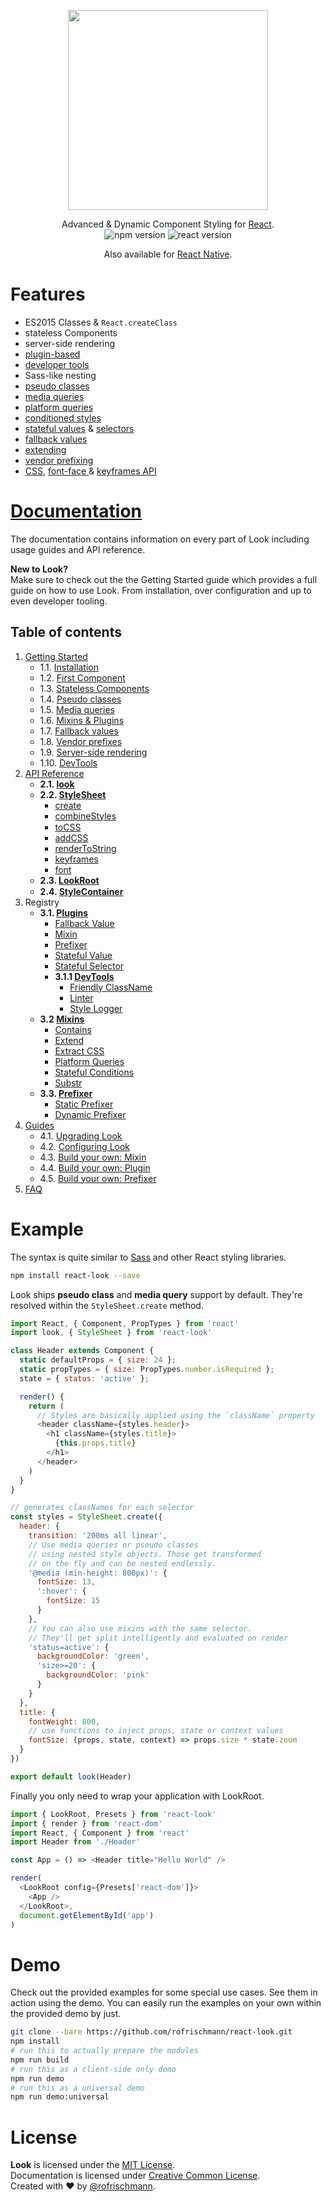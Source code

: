 <p align="center"><img src="https://raw.githubusercontent.com/rofrischmann/react-look/develop/res/logo.png" width=320></p>
<p align="center">
Advanced & Dynamic Component Styling for <a href="https://facebook.github.io/react/">React</a>.
<br>

<img alt="npm version" src="https://badge.fury.io/js/react-look.svg">
<img alt="react version" src="https://img.shields.io/badge/react--dom-%5E0.14.0-brightgreen.svg">
</p>
<p align="center">
Also available for <a href="../react-look-native/">React Native</a>.
</p>

# Features
- ES2015 Classes & `React.createClass`
- stateless Components
- server-side rendering
- [plugin-based](docs/Plugins.md)
- [developer tools](docs/Plugins.md#developertools)
- Sass-like nesting
- [pseudo classes](docs/dom/api/StyleSheet.md#pseudo-classes)
- [media queries](docs/dom/api/StyleSheet.md#media-queries)
- [platform queries](docs/Mixins.md#platform-queries)
- [conditioned styles](docs/Mixins.md#stateful-conditions)
- [stateful values](docs/plugins/StatefulValue.md) & [selectors](docs/plugins/StatefulSelector.md)
- [fallback values](docs/plugins/FallbackValue.md)
- [extending](docs/Mixins.md#extend)
- [vendor prefixing](docs/Prefixer.md)
- [CSS](docs/dom/api/StyleSheet.md##addcssstyles--scope-media-id), [font-face ](docs/dom/api/StyleSheet.md#fontfontfamily-files--properties) & [keyframes API](docs/dom/api/StyleSheet.md#keyframesframes--name)

# [Documentation](docs/Docs.md)
The documentation contains information on every part of Look including usage guides and API reference.

**New to Look?**<br>
Make sure to check out the the Getting Started guide which provides a full guide on how to use Look. From installation, over configuration and up to even developer tooling.


## Table of contents

1. [Getting Started](docs/GettingStarted.md)
	* 1.1. [Installation](docs/GettingStarted.md#1-installation)
	* 1.2. [First Component](docs/GettingStarted.md#2-first-component)
	* 1.3. [Stateless Components](docs/GettingStarted.md#3-stateless-components)
	* 1.4. [Pseudo classes](docs/GettingStarted.md#4-pseudo-classes)
	* 1.5. [Media queries](docs/GettingStarted.md#5-media-queries)
	* 1.6. [Mixins & Plugins](docs/GettingStarted.md#6-mixins--plugins)
	* 1.7. [Fallback values](docs/GettingStarted.md#7-fallback-values)
	* 1.8. [Vendor prefixes](docs/GettingStarted.md#8-vendor-prefixes)
	* 1.9. [Server-side rendering](docs/GettingStarted.md#9-server-side-rendering)
	* 1.10. [DevTools](docs/GettingStarted.md#10-devtools)
2. [API Reference](docs/api/)
	* **2.1. [look](docs/api/Look.md)**
	* **2.2. [StyleSheet](docs/api/StyleSheet.md)**
		* [create](docs/api/StyleSheet.md#createstyles)
		* [combineStyles](docs/api/StyleSheet.md#combinestylesstyles)
		* [toCSS](docs/api/StyleSheet.md#tocssstyles--scope) <img src="https://raw.githubusercontent.com/rofrischmann/react-look/develop/res/deprecated-badge.png" height=15>
		* [addCSS](docs/api/StyleSheet.md#addcssstyles--scope)
		* [renderToString](docs/api/StyleSheet.md#rendertostring--prefixer)
		* [keyframes](docs/api/StyleSheet.md#keyframesframes--name)
		* [font](docs/api/StyleSheet.md#fontfontfamily-files--properties)
	* **2.3. [LookRoot](docs/api/LookRoot.md)**
	* **2.4. [StyleContainer](docs/api/StyleContainer.md)** <img src="https://raw.githubusercontent.com/rofrischmann/react-look/develop/res/private-badge.png" height=15>
3. Registry
	* **3.1. [Plugins](docs/Plugins.md)**
		* [Fallback Value](docs/plugins/FallbackValue.md)
		* [Mixin](docs/plugins/Mixin.md)
		* [Prefixer](docs/plugins/Prefixer.md)
		* [Stateful Value](docs/plugins/StatefulValue.md)
		* [Stateful Selector](docs/plugins/StatefulSelector.md)
		* **3.1.1 [DevTools](docs/Plugins.md#developertools)**
			* [Friendly ClassName](docs/plugins/FriendlyClassName.md)
			* [Linter](docs/plugins/Linter.md)
			* [Style Logger](docs/plugins/StyleLogger.md)
	* **3.2 [Mixins](docs/Mixins.md)**
		* [Contains](docs/Mixins.md#contains)
		* [Extend](docs/Mixins.md#extend)
		* [Extract CSS](docs/Mixins.md#extract-css)
		* [Platform Queries](docs/Mixins.md#platform-queries)
		* [Stateful Conditions](docs/Mixins.md#stateful-conditions)
		* [Substr](docs/Mixins.md#substr)
	* **3.3. [Prefixer](docs/Prefixer.md)**
		* [Static Prefixer](docs/prefixer/StaticPrefixer.md)
		* [Dynamic Prefixer](docs/prefixer/DynamicPrefixer.md)
4. [Guides](docs/guides/)
	* 4.1. [Upgrading Look](docs/guides/upgradeLook.md)
	* 4.2. [Configuring Look](docs/guides/configureLook.md)
	* 4.3. [Build your own: Mixin](docs/guides/customMixin.md)
	* 4.4. [Build your own: Plugin](docs/guides/customPlugin.md)
	* 4.5. [Build your own: Prefixer](docs/guides/customPrefixer.md)
5. [FAQ](docs/FAQ.md)

# Example
The syntax is quite similar to [Sass](http://sass-lang.com) and other React styling libraries.

```sh
npm install react-look --save
```
Look ships **pseudo class** and **media query** support by default. They're resolved within the `StyleSheet.create` method.
```javascript
import React, { Component, PropTypes } from 'react'
import look, { StyleSheet } from 'react-look'

class Header extends Component {
  static defaultProps = { size: 24 };
  static propTypes = { size: PropTypes.number.isRequired };
  state = { status: 'active' };

  render() {
    return (
      // Styles are basically applied using the `className` property
      <header className={styles.header}>
        <h1 className={styles.title}>
          {this.props.title}
        </h1>
      </header>
    )
  }
}

// generates classNames for each selector
const styles = StyleSheet.create({
  header: {
    transition: '200ms all linear',
    // Use media queries or pseudo classes
    // using nested style objects. Those get transformed
    // on the fly and can be nested endlessly.
    '@media (min-height: 800px)': {
      fontSize: 13,
      ':hover': {
        fontSize: 15
      }
    },
    // You can also use mixins with the same selector.
    // They'll get split intelligently and evaluated on render
    'status=active': {
      backgroundColor: 'green',
      'size>=20': {
        backgroundColor: 'pink'
      }
    }
  },
  title: {
    fontWeight: 800,
    // use functions to inject props, state or context values
    fontSize: (props, state, context) => props.size * state.zoom
  }
})

export default look(Header)
```
Finally you only need to wrap your application with LookRoot.
```javascript
import { LookRoot, Presets } from 'react-look'
import { render } from 'react-dom'
import React, { Component } from 'react'
import Header from './Header'

const App = () => <Header title="Hello World" />

render(
  <LookRoot config={Presets['react-dom']}>
    <App />
  </LookRoot>,
  document.getElementById('app')
)
```
# Demo
Check out the provided examples for some special use cases. See them in action using the demo. You can easily run the examples on your own within the provided demo by just.

```sh
git clone --bare https://github.com/rofrischmann/react-look.git
npm install
# run this to actually prepare the modules
npm run build
# run this as a client-side only demo
npm run demo
# run this as a universal demo
npm run demo:universal
```

# License
**Look** is licensed under the [MIT License](http://opensource.org/licenses/MIT).<br>
Documentation is licensed under [Creative Common License](http://creativecommons.org/licenses/by/4.0/).<br>
Created with ♥ by [@rofrischmann](http://rofrischmann.de).
